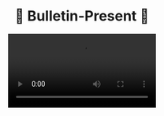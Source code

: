<div align="center">

#  📌 Bulletin-Present 📌


<video src=https://github.com/user-attachments/assets/214bf179-e2c3-48cd-ab46-857620d64e75 autoplay >

</div>
